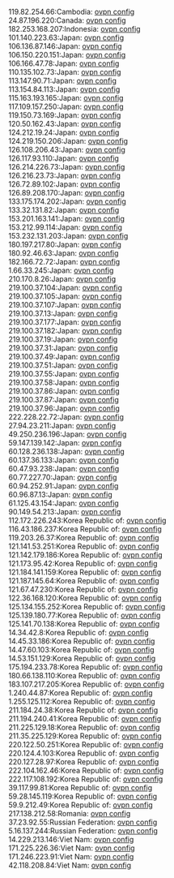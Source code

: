 119.82.254.66:Cambodia: [ovpn config](vpn/119_82_254_66.ovpn)  
24.87.196.220:Canada: [ovpn config](vpn/24_87_196_220.ovpn)  
182.253.168.207:Indonesia: [ovpn config](vpn/182_253_168_207.ovpn)  
101.140.223.63:Japan: [ovpn config](vpn/101_140_223_63.ovpn)  
106.136.87.146:Japan: [ovpn config](vpn/106_136_87_146.ovpn)  
106.150.220.151:Japan: [ovpn config](vpn/106_150_220_151.ovpn)  
106.166.47.78:Japan: [ovpn config](vpn/106_166_47_78.ovpn)  
110.135.102.73:Japan: [ovpn config](vpn/110_135_102_73.ovpn)  
113.147.90.71:Japan: [ovpn config](vpn/113_147_90_71.ovpn)  
113.154.84.113:Japan: [ovpn config](vpn/113_154_84_113.ovpn)  
115.163.193.165:Japan: [ovpn config](vpn/115_163_193_165.ovpn)  
117.109.157.250:Japan: [ovpn config](vpn/117_109_157_250.ovpn)  
119.150.73.169:Japan: [ovpn config](vpn/119_150_73_169.ovpn)  
120.50.162.43:Japan: [ovpn config](vpn/120_50_162_43.ovpn)  
124.212.19.24:Japan: [ovpn config](vpn/124_212_19_24.ovpn)  
124.219.150.206:Japan: [ovpn config](vpn/124_219_150_206.ovpn)  
126.108.206.43:Japan: [ovpn config](vpn/126_108_206_43.ovpn)  
126.117.93.110:Japan: [ovpn config](vpn/126_117_93_110.ovpn)  
126.214.226.73:Japan: [ovpn config](vpn/126_214_226_73.ovpn)  
126.216.23.73:Japan: [ovpn config](vpn/126_216_23_73.ovpn)  
126.72.89.102:Japan: [ovpn config](vpn/126_72_89_102.ovpn)  
126.89.208.170:Japan: [ovpn config](vpn/126_89_208_170.ovpn)  
133.175.174.202:Japan: [ovpn config](vpn/133_175_174_202.ovpn)  
133.32.131.82:Japan: [ovpn config](vpn/133_32_131_82.ovpn)  
153.201.163.141:Japan: [ovpn config](vpn/153_201_163_141.ovpn)  
153.212.99.114:Japan: [ovpn config](vpn/153_212_99_114.ovpn)  
153.232.131.203:Japan: [ovpn config](vpn/153_232_131_203.ovpn)  
180.197.217.80:Japan: [ovpn config](vpn/180_197_217_80.ovpn)  
180.92.46.63:Japan: [ovpn config](vpn/180_92_46_63.ovpn)  
182.166.72.72:Japan: [ovpn config](vpn/182_166_72_72.ovpn)  
1.66.33.245:Japan: [ovpn config](vpn/1_66_33_245.ovpn)  
210.170.8.26:Japan: [ovpn config](vpn/210_170_8_26.ovpn)  
219.100.37.104:Japan: [ovpn config](vpn/219_100_37_104.ovpn)  
219.100.37.105:Japan: [ovpn config](vpn/219_100_37_105.ovpn)  
219.100.37.107:Japan: [ovpn config](vpn/219_100_37_107.ovpn)  
219.100.37.13:Japan: [ovpn config](vpn/219_100_37_13.ovpn)  
219.100.37.177:Japan: [ovpn config](vpn/219_100_37_177.ovpn)  
219.100.37.182:Japan: [ovpn config](vpn/219_100_37_182.ovpn)  
219.100.37.19:Japan: [ovpn config](vpn/219_100_37_19.ovpn)  
219.100.37.31:Japan: [ovpn config](vpn/219_100_37_31.ovpn)  
219.100.37.49:Japan: [ovpn config](vpn/219_100_37_49.ovpn)  
219.100.37.51:Japan: [ovpn config](vpn/219_100_37_51.ovpn)  
219.100.37.55:Japan: [ovpn config](vpn/219_100_37_55.ovpn)  
219.100.37.58:Japan: [ovpn config](vpn/219_100_37_58.ovpn)  
219.100.37.86:Japan: [ovpn config](vpn/219_100_37_86.ovpn)  
219.100.37.87:Japan: [ovpn config](vpn/219_100_37_87.ovpn)  
219.100.37.96:Japan: [ovpn config](vpn/219_100_37_96.ovpn)  
222.228.22.72:Japan: [ovpn config](vpn/222_228_22_72.ovpn)  
27.94.23.211:Japan: [ovpn config](vpn/27_94_23_211.ovpn)  
49.250.236.196:Japan: [ovpn config](vpn/49_250_236_196.ovpn)  
59.147.139.142:Japan: [ovpn config](vpn/59_147_139_142.ovpn)  
60.128.236.138:Japan: [ovpn config](vpn/60_128_236_138.ovpn)  
60.137.36.133:Japan: [ovpn config](vpn/60_137_36_133.ovpn)  
60.47.93.238:Japan: [ovpn config](vpn/60_47_93_238.ovpn)  
60.77.227.70:Japan: [ovpn config](vpn/60_77_227_70.ovpn)  
60.94.252.91:Japan: [ovpn config](vpn/60_94_252_91.ovpn)  
60.96.87.13:Japan: [ovpn config](vpn/60_96_87_13.ovpn)  
61.125.43.154:Japan: [ovpn config](vpn/61_125_43_154.ovpn)  
90.149.54.213:Japan: [ovpn config](vpn/90_149_54_213.ovpn)  
112.172.226.243:Korea Republic of: [ovpn config](vpn/112_172_226_243.ovpn)  
116.43.186.237:Korea Republic of: [ovpn config](vpn/116_43_186_237.ovpn)  
119.203.26.37:Korea Republic of: [ovpn config](vpn/119_203_26_37.ovpn)  
121.141.53.251:Korea Republic of: [ovpn config](vpn/121_141_53_251.ovpn)  
121.142.179.186:Korea Republic of: [ovpn config](vpn/121_142_179_186.ovpn)  
121.173.95.42:Korea Republic of: [ovpn config](vpn/121_173_95_42.ovpn)  
121.184.141.159:Korea Republic of: [ovpn config](vpn/121_184_141_159.ovpn)  
121.187.145.64:Korea Republic of: [ovpn config](vpn/121_187_145_64.ovpn)  
121.67.47.230:Korea Republic of: [ovpn config](vpn/121_67_47_230.ovpn)  
122.36.168.120:Korea Republic of: [ovpn config](vpn/122_36_168_120.ovpn)  
125.134.155.252:Korea Republic of: [ovpn config](vpn/125_134_155_252.ovpn)  
125.139.180.77:Korea Republic of: [ovpn config](vpn/125_139_180_77.ovpn)  
125.141.70.138:Korea Republic of: [ovpn config](vpn/125_141_70_138.ovpn)  
14.34.42.8:Korea Republic of: [ovpn config](vpn/14_34_42_8.ovpn)  
14.45.33.186:Korea Republic of: [ovpn config](vpn/14_45_33_186.ovpn)  
14.47.60.103:Korea Republic of: [ovpn config](vpn/14_47_60_103.ovpn)  
14.53.151.129:Korea Republic of: [ovpn config](vpn/14_53_151_129.ovpn)  
175.194.233.78:Korea Republic of: [ovpn config](vpn/175_194_233_78.ovpn)  
180.66.138.110:Korea Republic of: [ovpn config](vpn/180_66_138_110.ovpn)  
183.107.217.205:Korea Republic of: [ovpn config](vpn/183_107_217_205.ovpn)  
1.240.44.87:Korea Republic of: [ovpn config](vpn/1_240_44_87.ovpn)  
1.255.125.112:Korea Republic of: [ovpn config](vpn/1_255_125_112.ovpn)  
211.184.24.38:Korea Republic of: [ovpn config](vpn/211_184_24_38.ovpn)  
211.194.240.41:Korea Republic of: [ovpn config](vpn/211_194_240_41.ovpn)  
211.225.129.18:Korea Republic of: [ovpn config](vpn/211_225_129_18.ovpn)  
211.35.225.129:Korea Republic of: [ovpn config](vpn/211_35_225_129.ovpn)  
220.122.50.251:Korea Republic of: [ovpn config](vpn/220_122_50_251.ovpn)  
220.124.4.103:Korea Republic of: [ovpn config](vpn/220_124_4_103.ovpn)  
220.127.28.97:Korea Republic of: [ovpn config](vpn/220_127_28_97.ovpn)  
222.104.162.46:Korea Republic of: [ovpn config](vpn/222_104_162_46.ovpn)  
222.117.108.192:Korea Republic of: [ovpn config](vpn/222_117_108_192.ovpn)  
39.117.99.81:Korea Republic of: [ovpn config](vpn/39_117_99_81.ovpn)  
59.28.145.119:Korea Republic of: [ovpn config](vpn/59_28_145_119.ovpn)  
59.9.212.49:Korea Republic of: [ovpn config](vpn/59_9_212_49.ovpn)  
217.138.212.58:Romania: [ovpn config](vpn/217_138_212_58.ovpn)  
37.23.92.55:Russian Federation: [ovpn config](vpn/37_23_92_55.ovpn)  
5.16.137.244:Russian Federation: [ovpn config](vpn/5_16_137_244.ovpn)  
14.229.213.146:Viet Nam: [ovpn config](vpn/14_229_213_146.ovpn)  
171.225.226.36:Viet Nam: [ovpn config](vpn/171_225_226_36.ovpn)  
171.246.223.91:Viet Nam: [ovpn config](vpn/171_246_223_91.ovpn)  
42.118.208.84:Viet Nam: [ovpn config](vpn/42_118_208_84.ovpn)  
